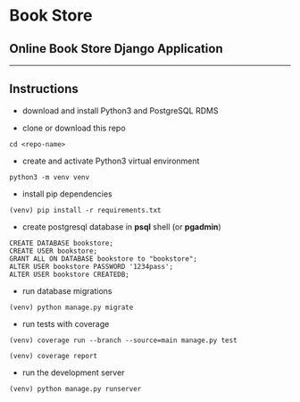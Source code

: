 # Book Store

## Online Book Store Django Application

---

## Instructions

- download and install Python3 and PostgreSQL RDMS

- clone or download this repo

```commandline
cd <repo-name>
```

- create and activate Python3 virtual environment

```commandline
python3 -m venv venv
```

- install pip dependencies

```commandline
(venv) pip install -r requirements.txt
```

- create postgresql database in **psql** shell (or **pgadmin**)

```postgresql
CREATE DATABASE bookstore;
CREATE USER bookstore;
GRANT ALL ON DATABASE bookstore to "bookstore";
ALTER USER bookstore PASSWORD '1234pass';
ALTER USER bookstore CREATEDB;
```

- run database migrations

```commandline
(venv) python manage.py migrate
```

- run tests with coverage

```commandline
(venv) coverage run --branch --source=main manage.py test

(venv) coverage report
```

- run the development server

```commandline
(venv) python manage.py runserver
```
